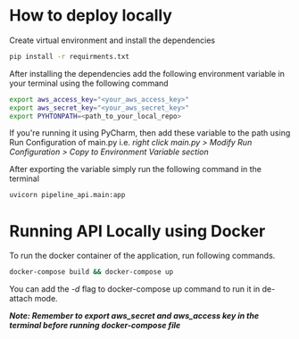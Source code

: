 # How to deploy locally
Create virtual environment and install the dependencies
```bash
pip install -r requirments.txt
```
After installing the dependencies add the following environment variable in your terminal using the following command
```bash
export aws_access_key="<your_aws_access_key>"
export aws_secret_key="<your_aws_secret_key>"
export PYHTONPATH=<path_to_your_local_repo>
```
If you're running it using PyCharm, then add these variable to the path using Run Configuration of main.py i.e. *right click main.py > Modify Run Configuration > Copy to Environment Variable section*


After exporting the variable simply run the following command in the terminal
```bash
uvicorn pipeline_api.main:app 
```
# Running API Locally using Docker

To run the docker container of the application, run following commands.
```bash
docker-compose build && docker-compose up
```
You can add the *-d* flag to docker-compose up command to run it in de-attach mode.

***Note: Remember to export aws_secret and aws_access key in the terminal before running docker-compose file***